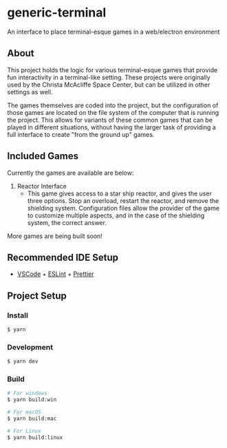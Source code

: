 # generic-terminal

An interface to place terminal-esque games in a web/electron environment

## About

This project holds the logic for various terminal-esque games that provide fun interactivity in a terminal-like setting. These projects were originally used by the Christa McAcliffe Space Center, but can be utilized in other settings as well. 

The games themselves are coded into the project, but the configuration of those games are located on the file system of the computer that is running the project. This allows for variants of these common games that can be played in different situations, without having the larger task of providing a full interface to create "from the ground up" games. 

## Included Games

Currently the games are available are below:
1. Reactor Interface 
    - This game gives access to a star ship reactor, and gives the user three options. Stop an overload, restart the reactor, and remove the shielding system. Configuration files allow the provider of the game to customize multiple aspects, and in the case of the shielding system, the correct answer. 

More games are being built soon!

## Recommended IDE Setup

- [VSCode](https://code.visualstudio.com/) + [ESLint](https://marketplace.visualstudio.com/items?itemName=dbaeumer.vscode-eslint) + [Prettier](https://marketplace.visualstudio.com/items?itemName=esbenp.prettier-vscode)

## Project Setup

### Install

```bash
$ yarn
```

### Development

```bash
$ yarn dev
```

### Build

```bash
# For windows
$ yarn build:win

# For macOS
$ yarn build:mac

# For Linux
$ yarn build:linux
```
